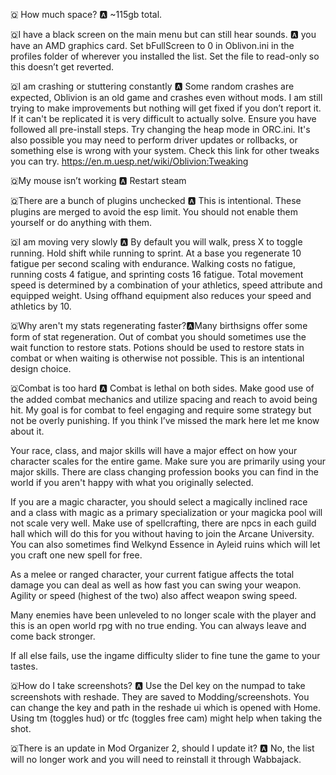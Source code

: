 🇶 How much space? 🅰️  ~115gb total. 

🇶I have a black screen on the main menu but can still hear sounds. 🅰️ you have an AMD graphics card. Set bFullScreen to 0 in Oblivon.ini in the profiles folder of wherever you installed the list. Set the file to read-only so this doesn’t get reverted. 

🇶I am crashing or stuttering constantly 🅰️ Some random crashes are expected, Oblivion is an old game and crashes even without mods. I am still trying to make improvements but nothing will get fixed if you don’t report it. If it can't be replicated it is very difficult to actually solve. Ensure you have followed all pre-install steps. Try changing the heap mode in ORC.ini. It's also possible you may need to perform driver updates or rollbacks, or something else is wrong with your system. Check this link for other tweaks you can try. https://en.m.uesp.net/wiki/Oblivion:Tweaking

🇶My mouse isn’t working 🅰️ Restart steam

🇶There are a bunch of plugins unchecked 🅰️ This is intentional. These plugins are merged to avoid the esp limit. You should not enable them yourself or do anything with them.

🇶I am moving very slowly 🅰️ By default you will walk, press X to toggle running. Hold shift while running to sprint. At a base you regenerate 10 fatigue per second scaling with endurance. Walking costs no fatigue, running costs 4 fatigue, and sprinting costs 16 fatigue. Total movement speed is determined by a combination of your athletics, speed attribute and equipped weight. Using offhand equipment also reduces your speed and athletics by 10.

🇶Why aren't my stats regenerating faster?🅰️Many birthsigns offer some form of stat regeneration. Out of combat you should sometimes use the wait function to restore stats. Potions should be used to restore stats in combat or when waiting is otherwise not possible. This is an intentional design choice. 

🇶Combat is too hard 🅰️
Combat is lethal on both sides. Make good use of the added combat mechanics and utilize spacing and reach to avoid being hit. My goal is for combat to feel engaging and require some strategy but not be overly punishing. If you think I’ve missed the mark here let me know about it.

Your race, class, and major skills will have a major effect on how your character scales for the entire game. Make sure you are primarily using your major skills. There are class changing profession books you can find in the world if you aren't happy with what you originally selected.

If you are a magic character, you should select a magically inclined race and a class with magic as a primary specialization or your magicka pool will not scale very well. Make use of spellcrafting, there are npcs in each guild hall which will do this for you without having to join the Arcane University. You can also sometimes find Welkynd Essence in Ayleid ruins which will let you craft one new spell for free.

As a melee or ranged character, your current fatigue affects the total damage you can deal as well as how fast you can swing your weapon. Agility or speed (highest of the two) also affect weapon swing speed.

Many enemies have been unleveled to no longer scale with the player and this is an open world rpg with no true ending. You can always leave and come back stronger. 

If all else fails, use the ingame difficulty slider to fine tune the game to your tastes. 

🇶How do I take screenshots? 🅰️ Use the Del key on the numpad to take screenshots with reshade. They are saved to Modding/screenshots. You can change the key and path in the reshade ui which is opened with Home. Using tm (toggles hud) or tfc (toggles free cam) might help when taking the shot.

🇶There is an update in Mod Organizer 2, should I update it? 🅰️  No, the list will no longer work and you will need to reinstall it through Wabbajack. 

